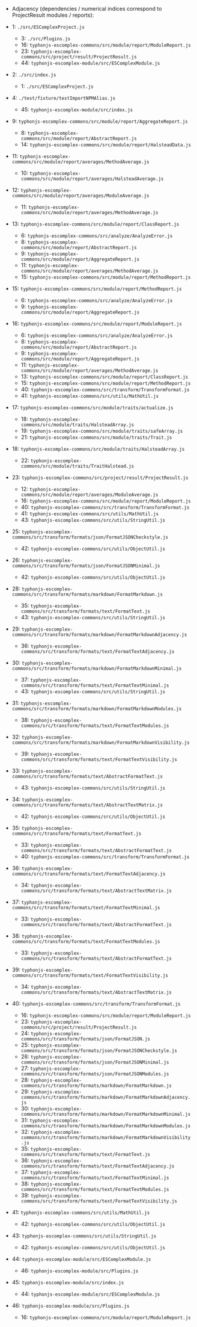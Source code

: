 * Adjacency (dependencies / numerical indices correspond to ProjectResult modules / reports):
* 1:	`./src/ESComplexProject.js`
	* 3:	`./src/Plugins.js`
	* 16:	`typhonjs-escomplex-commons/src/module/report/ModuleReport.js`
	* 23:	`typhonjs-escomplex-commons/src/project/result/ProjectResult.js`
	* 44:	`typhonjs-escomplex-module/src/ESComplexModule.js`

* 2:	`./src/index.js`
	* 1:	`./src/ESComplexProject.js`

* 4:	`./test/fixture/testImportNPMAlias.js`
	* 45:	`typhonjs-escomplex-module/src/index.js`

* 9:	`typhonjs-escomplex-commons/src/module/report/AggregateReport.js`
	* 8:	`typhonjs-escomplex-commons/src/module/report/AbstractReport.js`
	* 14:	`typhonjs-escomplex-commons/src/module/report/HalsteadData.js`

* 11:	`typhonjs-escomplex-commons/src/module/report/averages/MethodAverage.js`
	* 10:	`typhonjs-escomplex-commons/src/module/report/averages/HalsteadAverage.js`

* 12:	`typhonjs-escomplex-commons/src/module/report/averages/ModuleAverage.js`
	* 11:	`typhonjs-escomplex-commons/src/module/report/averages/MethodAverage.js`

* 13:	`typhonjs-escomplex-commons/src/module/report/ClassReport.js`
	* 6:	`typhonjs-escomplex-commons/src/analyze/AnalyzeError.js`
	* 8:	`typhonjs-escomplex-commons/src/module/report/AbstractReport.js`
	* 9:	`typhonjs-escomplex-commons/src/module/report/AggregateReport.js`
	* 11:	`typhonjs-escomplex-commons/src/module/report/averages/MethodAverage.js`
	* 15:	`typhonjs-escomplex-commons/src/module/report/MethodReport.js`

* 15:	`typhonjs-escomplex-commons/src/module/report/MethodReport.js`
	* 6:	`typhonjs-escomplex-commons/src/analyze/AnalyzeError.js`
	* 9:	`typhonjs-escomplex-commons/src/module/report/AggregateReport.js`

* 16:	`typhonjs-escomplex-commons/src/module/report/ModuleReport.js`
	* 6:	`typhonjs-escomplex-commons/src/analyze/AnalyzeError.js`
	* 8:	`typhonjs-escomplex-commons/src/module/report/AbstractReport.js`
	* 9:	`typhonjs-escomplex-commons/src/module/report/AggregateReport.js`
	* 11:	`typhonjs-escomplex-commons/src/module/report/averages/MethodAverage.js`
	* 13:	`typhonjs-escomplex-commons/src/module/report/ClassReport.js`
	* 15:	`typhonjs-escomplex-commons/src/module/report/MethodReport.js`
	* 40:	`typhonjs-escomplex-commons/src/transform/TransformFormat.js`
	* 41:	`typhonjs-escomplex-commons/src/utils/MathUtil.js`

* 17:	`typhonjs-escomplex-commons/src/module/traits/actualize.js`
	* 18:	`typhonjs-escomplex-commons/src/module/traits/HalsteadArray.js`
	* 19:	`typhonjs-escomplex-commons/src/module/traits/safeArray.js`
	* 21:	`typhonjs-escomplex-commons/src/module/traits/Trait.js`

* 18:	`typhonjs-escomplex-commons/src/module/traits/HalsteadArray.js`
	* 22:	`typhonjs-escomplex-commons/src/module/traits/TraitHalstead.js`

* 23:	`typhonjs-escomplex-commons/src/project/result/ProjectResult.js`
	* 12:	`typhonjs-escomplex-commons/src/module/report/averages/ModuleAverage.js`
	* 16:	`typhonjs-escomplex-commons/src/module/report/ModuleReport.js`
	* 40:	`typhonjs-escomplex-commons/src/transform/TransformFormat.js`
	* 41:	`typhonjs-escomplex-commons/src/utils/MathUtil.js`
	* 43:	`typhonjs-escomplex-commons/src/utils/StringUtil.js`

* 25:	`typhonjs-escomplex-commons/src/transform/formats/json/FormatJSONCheckstyle.js`
	* 42:	`typhonjs-escomplex-commons/src/utils/ObjectUtil.js`

* 26:	`typhonjs-escomplex-commons/src/transform/formats/json/FormatJSONMinimal.js`
	* 42:	`typhonjs-escomplex-commons/src/utils/ObjectUtil.js`

* 28:	`typhonjs-escomplex-commons/src/transform/formats/markdown/FormatMarkdown.js`
	* 35:	`typhonjs-escomplex-commons/src/transform/formats/text/FormatText.js`
	* 43:	`typhonjs-escomplex-commons/src/utils/StringUtil.js`

* 29:	`typhonjs-escomplex-commons/src/transform/formats/markdown/FormatMarkdownAdjacency.js`
	* 36:	`typhonjs-escomplex-commons/src/transform/formats/text/FormatTextAdjacency.js`

* 30:	`typhonjs-escomplex-commons/src/transform/formats/markdown/FormatMarkdownMinimal.js`
	* 37:	`typhonjs-escomplex-commons/src/transform/formats/text/FormatTextMinimal.js`
	* 43:	`typhonjs-escomplex-commons/src/utils/StringUtil.js`

* 31:	`typhonjs-escomplex-commons/src/transform/formats/markdown/FormatMarkdownModules.js`
	* 38:	`typhonjs-escomplex-commons/src/transform/formats/text/FormatTextModules.js`

* 32:	`typhonjs-escomplex-commons/src/transform/formats/markdown/FormatMarkdownVisibility.js`
	* 39:	`typhonjs-escomplex-commons/src/transform/formats/text/FormatTextVisibility.js`

* 33:	`typhonjs-escomplex-commons/src/transform/formats/text/AbstractFormatText.js`
	* 43:	`typhonjs-escomplex-commons/src/utils/StringUtil.js`

* 34:	`typhonjs-escomplex-commons/src/transform/formats/text/AbstractTextMatrix.js`
	* 42:	`typhonjs-escomplex-commons/src/utils/ObjectUtil.js`

* 35:	`typhonjs-escomplex-commons/src/transform/formats/text/FormatText.js`
	* 33:	`typhonjs-escomplex-commons/src/transform/formats/text/AbstractFormatText.js`
	* 40:	`typhonjs-escomplex-commons/src/transform/TransformFormat.js`

* 36:	`typhonjs-escomplex-commons/src/transform/formats/text/FormatTextAdjacency.js`
	* 34:	`typhonjs-escomplex-commons/src/transform/formats/text/AbstractTextMatrix.js`

* 37:	`typhonjs-escomplex-commons/src/transform/formats/text/FormatTextMinimal.js`
	* 33:	`typhonjs-escomplex-commons/src/transform/formats/text/AbstractFormatText.js`

* 38:	`typhonjs-escomplex-commons/src/transform/formats/text/FormatTextModules.js`
	* 33:	`typhonjs-escomplex-commons/src/transform/formats/text/AbstractFormatText.js`

* 39:	`typhonjs-escomplex-commons/src/transform/formats/text/FormatTextVisibility.js`
	* 34:	`typhonjs-escomplex-commons/src/transform/formats/text/AbstractTextMatrix.js`

* 40:	`typhonjs-escomplex-commons/src/transform/TransformFormat.js`
	* 16:	`typhonjs-escomplex-commons/src/module/report/ModuleReport.js`
	* 23:	`typhonjs-escomplex-commons/src/project/result/ProjectResult.js`
	* 24:	`typhonjs-escomplex-commons/src/transform/formats/json/FormatJSON.js`
	* 25:	`typhonjs-escomplex-commons/src/transform/formats/json/FormatJSONCheckstyle.js`
	* 26:	`typhonjs-escomplex-commons/src/transform/formats/json/FormatJSONMinimal.js`
	* 27:	`typhonjs-escomplex-commons/src/transform/formats/json/FormatJSONModules.js`
	* 28:	`typhonjs-escomplex-commons/src/transform/formats/markdown/FormatMarkdown.js`
	* 29:	`typhonjs-escomplex-commons/src/transform/formats/markdown/FormatMarkdownAdjacency.js`
	* 30:	`typhonjs-escomplex-commons/src/transform/formats/markdown/FormatMarkdownMinimal.js`
	* 31:	`typhonjs-escomplex-commons/src/transform/formats/markdown/FormatMarkdownModules.js`
	* 32:	`typhonjs-escomplex-commons/src/transform/formats/markdown/FormatMarkdownVisibility.js`
	* 35:	`typhonjs-escomplex-commons/src/transform/formats/text/FormatText.js`
	* 36:	`typhonjs-escomplex-commons/src/transform/formats/text/FormatTextAdjacency.js`
	* 37:	`typhonjs-escomplex-commons/src/transform/formats/text/FormatTextMinimal.js`
	* 38:	`typhonjs-escomplex-commons/src/transform/formats/text/FormatTextModules.js`
	* 39:	`typhonjs-escomplex-commons/src/transform/formats/text/FormatTextVisibility.js`

* 41:	`typhonjs-escomplex-commons/src/utils/MathUtil.js`
	* 42:	`typhonjs-escomplex-commons/src/utils/ObjectUtil.js`

* 43:	`typhonjs-escomplex-commons/src/utils/StringUtil.js`
	* 42:	`typhonjs-escomplex-commons/src/utils/ObjectUtil.js`

* 44:	`typhonjs-escomplex-module/src/ESComplexModule.js`
	* 46:	`typhonjs-escomplex-module/src/Plugins.js`

* 45:	`typhonjs-escomplex-module/src/index.js`
	* 44:	`typhonjs-escomplex-module/src/ESComplexModule.js`

* 46:	`typhonjs-escomplex-module/src/Plugins.js`
	* 16:	`typhonjs-escomplex-commons/src/module/report/ModuleReport.js`

